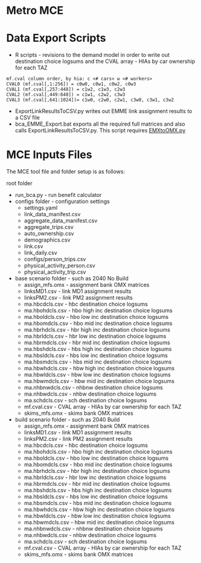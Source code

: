 # Metro MCE

# Data Export Scripts 
  - R scripts - revisions to the demand model in order to write out 
destination choice logsums and the CVAL array - HIAs by car ownership for each TAZ

```
mf.cval column order, by hia: c <# cars> w <# workers>
CVAL0 (mf.cval[,1:256]) = c0w0, c0w1, c0w2, c0w3
CVAL1 (mf.cval[,257:448]) = c1w2, c1w3, c2w3
CVAL2 (mf.cval[,449:640]) = c1w1, c2w2, c3w3 
CVAL3 (mf.cval[,641:1024])= c1w0, c2w0, c2w1, c3w0, c3w1, c3w2
```
  - ExportLinkResultsToCSV.py writes out EMME link assignment results to a CSV file
  - bca_EMME_Export.bat exports all the required full matrices and also calls 
ExportLinkResultsToCSV.py.  This script requires [EMXtoOMX.py](https://github.com/bstabler/EMXtoOMX)

# MCE Inputs Files 

The MCE tool file and folder setup is as follows:

root folder
  - run_bca.py - run benefit calculator
  - configs folder - configuration settings
      - settings.yaml
      - link_data_manifest.csv
      - aggregate_data_manifest.csv
      - aggregate_trips.csv
      - auto_ownership.csv
      - demographics.csv
      - link.csv
      - link_daily.csv
      - configs/person_trips.csv
      - physical_activity_person.csv
      - physical_activity_trip.csv
  - base scenario folder - such as 2040 No Build
      - assign_mfs.omx - assignment bank OMX matrices
      - linksMD1.csv - link MD1 assignment results
      - linksPM2.csv - link PM2 assignment results
      - ma.hbcdcls.csv - hbc destination choice logsums
      - ma.hbohdcls.csv - hbo high inc destination choice logsums
      - ma.hboldcls.csv - hbo low inc destination choice logsums
      - ma.hbomdcls.csv - hbo mid inc destination choice logsums
      - ma.hbrhdcls.csv - hbr high inc destination choice logsums
      - ma.hbrldcls.csv - hbr low inc destination choice logsums
      - ma.hbrmdcls.csv - hbr mid inc destination choice logsums
      - ma.hbshdcls.csv - hbs high inc destination choice logsums
      - ma.hbsldcls.csv - hbs low inc destination choice logsums
      - ma.hbsmdcls.csv - hbs mid inc destination choice logsums
      - ma.hbwhdcls.csv - hbw high inc destination choice logsums
      - ma.hbwldcls.csv - hbw low inc destination choice logsums
      - ma.hbwmdcls.csv - hbw mid inc destination choice logsums
      - ma.nhbnwdcls.csv - nhbnw destination choice logsums
      - ma.nhbwdcls.csv - nhbw destination choice logsums
      - ma.schdcls.csv - sch destination choice logsums
      - mf.cval.csv - CVAL array - HIAs by car ownership for each TAZ
      - skims_mfs.omx - skims bank OMX matrices
  - build scenario folder - such as 2040 Build
      - assign_mfs.omx - assignment bank OMX matrices
      - linksMD1.csv - link MD1 assignment results
      - linksPM2.csv - link PM2 assignment results
      - ma.hbcdcls.csv - hbc destination choice logsums
      - ma.hbohdcls.csv - hbo high inc destination choice logsums
      - ma.hboldcls.csv - hbo low inc destination choice logsums
      - ma.hbomdcls.csv - hbo mid inc destination choice logsums
      - ma.hbrhdcls.csv - hbr high inc destination choice logsums
      - ma.hbrldcls.csv - hbr low inc destination choice logsums
      - ma.hbrmdcls.csv - hbr mid inc destination choice logsums
      - ma.hbshdcls.csv - hbs high inc destination choice logsums
      - ma.hbsldcls.csv - hbs low inc destination choice logsums
      - ma.hbsmdcls.csv - hbs mid inc destination choice logsums
      - ma.hbwhdcls.csv - hbw high inc destination choice logsums
      - ma.hbwldcls.csv - hbw low inc destination choice logsums
      - ma.hbwmdcls.csv - hbw mid inc destination choice logsums
      - ma.nhbnwdcls.csv - nhbnw destination choice logsums
      - ma.nhbwdcls.csv - nhbw destination choice logsums
      - ma.schdcls.csv - sch destination choice logsums
      - mf.cval.csv - CVAL array - HIAs by car ownership for each TAZ
      - skims_mfs.omx - skims bank OMX matrices
